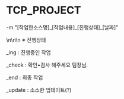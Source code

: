 # TCP_PROJECT
-m "[작업한소스명]\_[작업내용]\_[진행상태]\_[날짜]"


\n\n\n
※ 진행상태

_ing    : 진행중인 작업

_check  : 확인•검사 해주세요 팀장님.

_end    : 최종 작업

_update : 소소한 업데이트(?)
